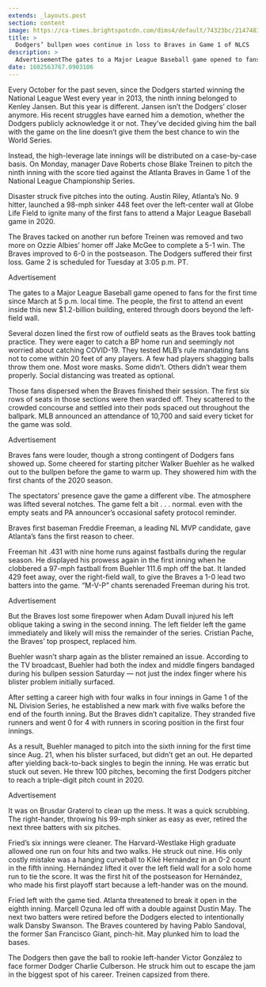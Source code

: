 ```yaml
--- 
extends: _layouts.post 
section: content 
image: https://ca-times.brightspotcdn.com/dims4/default/74323bc/2147483647/strip/true/crop/3000x1575+0+0/resize/1200x630!/quality/90/?url=https%3A%2F%2Fcalifornia-times-brightspot.s3.amazonaws.com%2Fc5%2F96%2F2b847f974e9e8bb635d0836a7758%2Fla-photos-1staff-626064-sp-dodgers-28-rcg.JPG 
title: > 
  Dodgers’ bullpen woes continue in loss to Braves in Game 1 of NLCS 
description: > 
  AdvertisementThe gates to a Major League Baseball game opened to fans for the first time since March at 5 p.m. local time.AdvertisementBraves fans were louder, though a strong contingent of Dodgers fans showed up.Some cheered for starting pitcher Walker Buehler as he walked out to the bullpen before the game to warm up.The left fielder left the game immediately and likely will miss the remainder of the series.But the Braves didn’t capitalize. 
date: 1602563767.0903106 
--- 
```

Every October for the past seven, since the Dodgers started winning the National League West every year in 2013, the ninth inning belonged to Kenley Jansen. But this year is different. Jansen isn’t the Dodgers’ closer anymore. His recent struggles have earned him a demotion, whether the Dodgers publicly acknowledge it or not. They’ve decided giving him the ball with the game on the line doesn’t give them the best chance to win the World Series.

Instead, the high-leverage late innings will be distributed on a case-by-case basis. On Monday, manager Dave Roberts chose Blake Treinen to pitch the ninth inning with the score tied against the Atlanta Braves in Game 1 of the National League Championship Series.

Disaster struck five pitches into the outing. Austin Riley, Atlanta’s No. 9 hitter, launched a 98-mph sinker 448 feet over the left-center wall at Globe Life Field to ignite many of the first fans to attend a Major League Baseball game in 2020.

The Braves tacked on another run before Treinen was removed and two more on Ozzie Albies’ homer off Jake McGee to complete a 5-1 win. The Braves improved to 6-0 in the postseason. The Dodgers suffered their first loss. Game 2 is scheduled for Tuesday at 3:05 p.m. PT.

Advertisement

The gates to a Major League Baseball game opened to fans for the first time since March at 5 p.m. local time. The people, the first to attend an event inside this new $1.2-billion building, entered through doors beyond the left-field wall.

Several dozen lined the first row of outfield seats as the Braves took batting practice. They were eager to catch a BP home run and seemingly not worried about catching COVID-19. They tested MLB’s rule mandating fans not to come within 20 feet of any players. A few had players shagging balls throw them one. Most wore masks. Some didn’t. Others didn’t wear them properly. Social distancing was treated as optional.

Those fans dispersed when the Braves finished their session. The first six rows of seats in those sections were then warded off. They scattered to the crowded concourse and settled into their pods spaced out throughout the ballpark. MLB announced an attendance of 10,700 and said every ticket for the game was sold.

Advertisement

Braves fans were louder, though a strong contingent of Dodgers fans showed up. Some cheered for starting pitcher Walker Buehler as he walked out to the bullpen before the game to warm up. They showered him with the first chants of the 2020 season.

The spectators’ presence gave the game a different vibe. The atmosphere was lifted several notches. The game felt a bit . . . normal. even with the empty seats and PA announcer’s occasional safety protocol reminder.

Braves first baseman Freddie Freeman, a leading NL MVP candidate, gave Atlanta’s fans the first reason to cheer.

Freeman hit .431 with nine home runs against fastballs during the regular season. He displayed his prowess again in the first inning when he clobbered a 97-mph fastball from Buehler 111.6 mph off the bat. It landed 429 feet away, over the right-field wall, to give the Braves a 1-0 lead two batters into the game. “M-V-P” chants serenaded Freeman during his trot.

Advertisement

But the Braves lost some firepower when Adam Duvall injured his left oblique taking a swing in the second inning. The left fielder left the game immediately and likely will miss the remainder of the series. Cristian Pache, the Braves’ top prospect, replaced him.

Buehler wasn’t sharp again as the blister remained an issue. According to the TV broadcast, Buehler had both the index and middle fingers bandaged during his bullpen session Saturday — not just the index finger where his blister problem initially surfaced.

After setting a career high with four walks in four innings in Game 1 of the NL Division Series, he established a new mark with five walks before the end of the fourth inning. But the Braves didn’t capitalize. They stranded five runners and went 0 for 4 with runners in scoring position in the first four innings.

As a result, Buehler managed to pitch into the sixth inning for the first time since Aug. 21, when his blister surfaced, but didn’t get an out. He departed after yielding back-to-back singles to begin the inning. He was erratic but stuck out seven. He threw 100 pitches, becoming the first Dodgers pitcher to reach a triple-digit pitch count in 2020.

Advertisement

It was on Brusdar Graterol to clean up the mess. It was a quick scrubbing. The right-hander, throwing his 99-mph sinker as easy as ever, retired the next three batters with six pitches.

Fried’s six innings were cleaner. The Harvard-Westlake High graduate allowed one run on four hits and two walks. He struck out nine. His only costly mistake was a hanging curveball to Kiké Hernández in an 0-2 count in the fifth inning. Hernández lifted it over the left field wall for a solo home run to tie the score. It was the first hit of the postseason for Hernández, who made his first playoff start because a left-hander was on the mound.

Fried left with the game tied. Atlanta threatened to break it open in the eighth inning. Marcell Ozuna led off with a double against Dustin May. The next two batters were retired before the Dodgers elected to intentionally walk Dansby Swanson. The Braves countered by having Pablo Sandoval, the former San Francisco Giant, pinch-hit. May plunked him to load the bases.

The Dodgers then gave the ball to rookie left-hander Victor González to face former Dodger Charlie Culberson. He struck him out to escape the jam in the biggest spot of his career. Treinen capsized from there.


